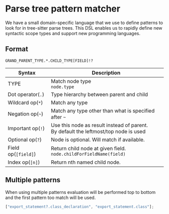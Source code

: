 # Parse tree pattern matcher

We have a small domain-specific language that we use to define patterns to look for in tree-sitter parse trees. This DSL enables us to rapidly define new syntactic scope types and support new programming languages.

## Format

`GRAND_PARENT_TYPE.*.CHILD_TYPE[FIELD]!?`

| Syntax              | Description                                                                                  |
| ------------------- | -------------------------------------------------------------------------------------------- |
| TYPE                | Match node type<br/>`node.type`                                                              |
| Dot operator(`.`)   | Type hierarchy between parent and child                                                      |
| Wildcard op(`*`)    | Match any type                                                                               |
| Negation op(`~`)    | Match any type other than what is specified after `~`                                        |
| Important op(`!`)   | Use this node as result instead of parent.<br/>By default the leftmost/top node is used      |
| Optional op(`?`)    | Node is optional. Will match if available.                                                   |
| Field op(`[field]`) | Return child node at given field.<br/>`node.childForFieldName(field)` |
| Index op(`[n]`) | Return nth named child node. |

## Multiple patterns

When using multiple patterns evaluation will be performed top to bottom and the first pattern too match will be used.

```js
["export_statement?.class_declaration", "export_statement.class"];
```
